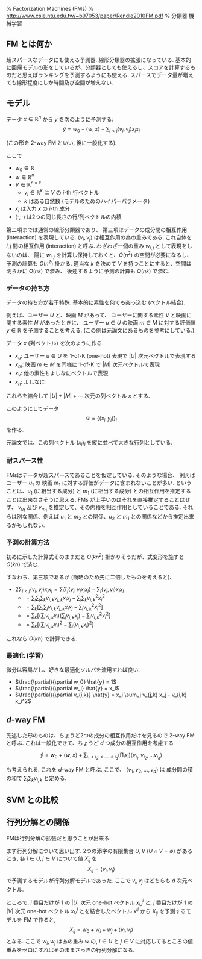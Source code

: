 % Factorization Machines (FMs)
% http://www.csie.ntu.edu.tw/~b97053/paper/Rendle2010FM.pdf
% 分類器 機械学習

## FM とは何か

超スパースなデータにも使える予測器. 線形分類器の拡張になっている.
基本的に回帰モデルの形をしているが、分類器としても使えるし、スコアを計算するものだと思えばランキングを予測するようにも使える.
スパースでデータ量が増えても線形程度にしか時間及び空間が増えない.

## モデル

データ $x \in \mathbb{R}^n$ から $y$ を次のように予測する:
$$\hat{y} = w_0 + \langle w, x \rangle + \sum_{i < j} \langle v_i, v_j \rangle x_i x_j$$

(この形を 2-way FM といい, 後に一般化する).

ここで

- $w_0 \in \mathbb{R}$
- $w \in \mathbb{R}^n$
- $V \in \mathbb{R}^{n \times k}$
    - $v_i \in \mathbb{R}^k$ は $V$ の $i$-th 行ベクトル
    - $k$ はある自然数 (モデルのためのハイパーパラメータ)
- $x_i$ は入力 $x$ の $i$-th 成分
- $\langle \cdot, \cdot \rangle$ は2つの同じ長さの行/列ベクトルの内積

第二項までは通常の線形分類器であり、
第三項はデータの成分間の相互作用 (interaction) を表現している.
$\langle v_i, v_j\rangle$ は相互作用の為の重みである.
これ自体を $i, j$ 間の相互作用 (interaction) と呼ぶ.
わざわざ一個の重み $w_{i,j}$ として表現をしないのは、
陽に $w_{i,j}$ を計算し保持しておくと、$O(n^2)$ の空間が必要になるし、予測の計算も $O(n^2)$ 掛かる.
適当な $k$ を決めて $V$ を持つことにすると、空間は明らかに $O(nk)$ で済み、
後述するように予測の計算も $O(nk)$ で済む.

### データの持ち方

データの持ち方が若干特殊.
基本的に素性を何でも突っ込む (ベクトル結合).

例えば、ユーザー $U$ と、映画 $M$ があって、
ユーザーに関する素性 $V$ と映画に関する素性 $N$ があったときに、
ユーザー $u \in U$ の映画 $m \in M$ に対する評価値 $y \in \mathbb{R}$ を予測することを考える.
(この例は元論文にあるものを参考にしている.)

データ $x$ (列ベクトル) を次のように作る.

- $x_u$: ユーザー $u \in U$ を 1-of-K (one-hot) 表現で $|U|$ 次元ベクトルで表現する
- $x_m$: 映画 $m \in M$ を同様に 1-of-K で $|M|$ 次元ベクトルで表現
- $x_v$: 他の素性もよしなにベクトルで表現
- $x_n$: よしなに

これらを結合して $|U|+|M|+\cdots$ 次元の列ベクトル $x$ とする.

このようにしてデータ
$$\mathcal{D} = \{ (x_i, y_i) \}_i$$
を作る.

元論文では、この列ベクトル $(x_i)_i$ を縦に並べて大きな行列としている.

### 耐スパース性

FMsはデータが超スパースであることを仮定している.
そのような場合、
例えばユーザー $u_1$ の 映画 $m_1$ に対する評価がデータに含まれないことが多い.
ということは、$u_1$ (に相当する成分) と $m_1$ (に相当する成分) との相互作用を推定することは出来なさそうに思える.
FMs が上手いのはそれを直接推定することはせず、
$v_{u_1}$ 及び $v_{m_1}$ を推定して、その内積を相互作用としていることである.
それらは別な関係、例えば $u_1$ と $m_2$ との関係、$u_2$ と $m_1$ との関係などから推定出来るかもしれない.

### 予測の計算方法

初めに示した計算式そのままだと $O(kn^2)$ 掛かりそうだが、式変形を施すと $O(kn)$ で済む.

すなわち、第三項であるが (簡略のため先に二倍したものを考えると)、

- $2 \sum_{i < j} \langle v_i, v_j \rangle x_i x_j = \sum_i \sum_j \langle v_i,v_j x_i x_j \rangle - \sum_i \langle v_i,v_i \rangle x_i x_i$
    - $= \sum_i \sum_j \sum_k v_{i,k} v_{j,k} x_i x_j - \sum_i \sum_k v_{i,k}^2 x_i^2$
    - $= \sum_k \left[ \sum_i \sum_j v_{i,k} v_{j,k} x_i x_j - \sum_i v_{i,k}^2 x_i^2 \right]$
    - $= \sum_k \left[ (\sum_i v_{i,k} x_i) (\sum_j v_{j,k} x_j) - \sum_i v_{i,k}^2 x_i^2 \right]$
    - $= \sum_k \left[ (\sum_i v_{i,k} x_i)^2 - \sum_i (v_{i,k} x_i)^2 \right]$

これなら $O(kn)$ で計算できる.

### 最適化 (学習)

微分は容易だし、好きな最適化ソルバを流用すれば良い.

- $\frac{\partial}{\partial w_0} \hat{y} = 1$
- $\frac{\partial}{\partial w_i} \hat{y} = x_i$
- $\frac{\partial}{\partial v_{i,k}} \hat{y} = x_i \sum_j v_{j,k} x_j - v_{i,k} x_i^2$

## $d$-way FM

先述した形のものは、ちょうど2つの成分の相互作用だけを見るので 2-way FM と呼ぶ.
これは一般化できて、ちょうど $d$ つ成分の相互作用を考慮する

$$\hat{y} = w_0 + \langle w, x \rangle + \sum_{i_1 < i_2 < \cdots < i_d} \left( \prod_i x_i \right) \langle v_{i_1}, v_{i_2}, \ldots v_{i_d} \rangle$$

も考えられる. これを $d$-way FM と呼ぶ.
ここで、
$\langle v_1,v_2,\ldots,v_d \rangle$ は
成分間の積の和で
$\sum_i \sum_k v_{i,k}$
と定める.

## SVM との比較

## 行列分解との関係

FMは行列分解の拡張だと思うことが出来る.

まず行列分解について思い出す.
2つの添字の有限集合 $U, V$ ($U \cap V = \emptyset$) があるとき,
各 $i \in U, j \in V$ について値 $X_{ij}$ を
$$X_{ij} = \langle v_i, v_j \rangle$$
で予測するモデルが行列分解モデルであった.
ここで $v_i, v_j$ はどちらも $d$ 次元ベクトル.

ところで,
$i$ 番目だけが $1$ の $|U|$ 次元 one-hot ベクトル $x_U^i$ と,
$j$ 番目だけが $1$ の $|V|$ 次元 one-hot ベクトル $x_V^j$ とを結合したベクトル $x^{ij}$ から $X_{ij}$ を予測するモデルを FM で作ると,
$$X_{ij}= w_0 + w_i + w_j + \langle v_i, v_j \rangle$$
となる.
ここで $w_i, w_j$ はあの重み $w$ の, $i \in U$ と $j \in V$ に対応してるところの値.
重みをゼロにすればそのままさっきの行列分解になる.
